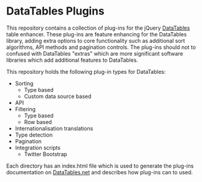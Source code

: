 DataTables Plugins
==================

This repository contains a collection of plug-ins for the jQuery [DataTables](http://datatables.net) table enhancer. These plug-ins are feature enhancing for the DataTables library, adding extra options to core functionality such as additional sort algorithms, API methods and pagination controls. The plug-ins should not to confused with DataTables "extras" which are more significant software libraries which add additional features to DataTables.

This repository holds the following plug-in types for DataTables:

* Sorting
  * Type based
  * Custom data source based
* API 
* Filtering
  * Type based
  * Row based
* Internationalisation translations
* Type detection
* Pagination
* Integration scripts
  * Twitter Bootstrap

Each directory has an index.html file which is used to generate the plug-ins documentation on [DataTables.net](http://datatables.net/plug-ins) and describes how plug-ins can to used.